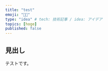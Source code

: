 ```yaml
---
title: "test"
emoji: "🧑‍🦳"
type: "idea" # tech: 技術記事 / idea: アイデア
topics: [hoge]
published: false
---
```


## 見出し
テストです。